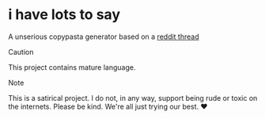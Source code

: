 # i have lots to say

A unserious copypasta generator based on a [reddit thread](https://www.reddit.com/r/github/comments/1at9br4/i_am_new_to_github_and_i_have_lots_to_say/)

> [!CAUTION]
> This project contains mature language.

> [!NOTE]
> This is a satirical project. I do not, in any way, support being rude or toxic on the internets. Please be kind. We're all just trying our best. ❤️
